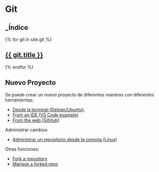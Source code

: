 # Git

## _Índice

{% for git in site.git %}
  <div class="git">
    <h2><a href="{{ git.url }}">{{ git.title }}</a></h2>
  </div>
{% endfor %}

## Nuevo Proyecto

Se puede crear un nuevo proyecto de diferentes maneras con diferentes herramientas:

- [Desde la terminal (Debian/Ubuntu)](./git-nuevo-proyecto.md),
- [From an IDE (VS Code example)](./git-vscode-manage-project.md)
- [From the web (GitHub)](./git-github-manage-project.md)

Administrar cambios

 - [Administrar un repositorio desde la consola (Linux)](./git-actualizaciones-repo.md)

Otras funciones:

 - [Fork a repository](./git-github-vscode-fork-repository.md)
 - [Manage a forked repo](./git-github-vscode-manage-fork-repo.md)